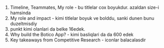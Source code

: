 1. Timeline, Teammates, My role - bu titlelar cox boyukdur. azaldan size-i hamsinda
2. ⁠My role and impact - kimi titlelar boyuk ve bolddu, sanki dunen bunu duzeltmisdiy
3. ⁠punkt kimi olanlari da belke 16edek.
4. ⁠Why build the Botico App? - kimi basliqlari da da 600 edek
5. ⁠Key takeaways from Competitive Research - iconlar balacalasdir